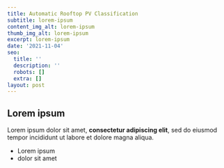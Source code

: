 ```yaml
---
title: Automatic Rooftop PV Classification
subtitle: lorem-ipsum
content_img_alt: lorem-ipsum
thumb_img_alt: lorem-ipsum
excerpt: lorem-ipsum
date: '2021-11-04'
seo:
  title: ''
  description: ''
  robots: []
  extra: []
layout: post
---
```

## Lorem ipsum

Lorem ipsum dolor sit amet, **consectetur adipiscing elit**, sed do eiusmod tempor incididunt ut labore et dolore magna aliqua.

- Lorem ipsum
- dolor sit amet